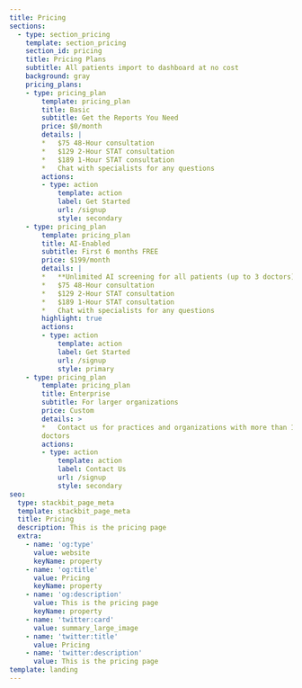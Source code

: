 ```yaml
---
title: Pricing
sections:
  - type: section_pricing
    template: section_pricing
    section_id: pricing
    title: Pricing Plans
    subtitle: All patients import to dashboard at no cost
    background: gray
    pricing_plans:
    - type: pricing_plan
        template: pricing_plan
        title: Basic
        subtitle: Get the Reports You Need
        price: $0/month
        details: |
        *   $75 48-Hour consultation
        *   $129 2-Hour STAT consultation
        *   $189 1-Hour STAT consultation
        *   Chat with specialists for any questions
        actions:
        - type: action
            template: action
            label: Get Started
            url: /signup
            style: secondary
    - type: pricing_plan
        template: pricing_plan
        title: AI-Enabled
        subtitle: First 6 months FREE
        price: $199/month
        details: |
        *   **Unlimited AI screening for all patients (up to 3 doctors)**
        *   $75 48-Hour consultation
        *   $129 2-Hour STAT consultation
        *   $189 1-Hour STAT consultation
        *   Chat with specialists for any questions
        highlight: true
        actions:
        - type: action
            template: action
            label: Get Started
            url: /signup
            style: primary
    - type: pricing_plan
        template: pricing_plan
        title: Enterprise
        subtitle: For larger organizations
        price: Custom
        details: >
        *   Contact us for practices and organizations with more than 10
        doctors
        actions:
        - type: action
            template: action
            label: Contact Us
            url: /signup
            style: secondary
seo:
  type: stackbit_page_meta
  template: stackbit_page_meta
  title: Pricing
  description: This is the pricing page
  extra:
    - name: 'og:type'
      value: website
      keyName: property
    - name: 'og:title'
      value: Pricing
      keyName: property
    - name: 'og:description'
      value: This is the pricing page
      keyName: property
    - name: 'twitter:card'
      value: summary_large_image
    - name: 'twitter:title'
      value: Pricing
    - name: 'twitter:description'
      value: This is the pricing page
template: landing
---
```

